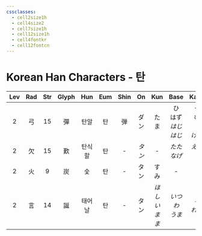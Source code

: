 ```yaml
---
cssclasses:
  - cell2size1h
  - cell4size2
  - cell7size1h
  - cell12size1h
  - cell4fontkr
  - cell12fontcn
---
```


# Korean Han Characters - 탄

| Lev | Rad | Str | Glyph | Hun | Eum | Shin |  On  |   Kun   |         Base          |        Kana         | Simp |    Man     |  Can  | Viet |
| :-: | :-: | :-: | :---: | :-: | :-: | :--: | :--: | :-----: | :-------------------: | :-----------------: | :--: | :--------: | :---: | :--: |
|  2  |  弓  | 15  |   彈   | 탄알  |  탄  |  弾   |  ダン  |   たま    | ひ<br>はず<br>*はじ<br>はじ* | く<br>む<br>*く<br>ける* |  弹   | tán<br>dàn | daan6 | đàn  |
|  2  |  欠  | 15  |   歎   | 탄식할 |  탄  |  -   | *タン* |    -    |      *たた<br>なげ*       |      *える<br>く*      |  叹   |    tàn     | taan3 | thán |
|  2  |  火  |  9  |   炭   |  숯  |  탄  |  -   |  タン  |   すみ    |           -           |          -          |  -   |    tàn     | taan3 | than |
|  2  |  言  | 14  |   誕   | 태어날 |  탄  |  -   |  タン  | *ほしいまま* |      *いつわ<br>うま*      |      *る<br>れる*      |  诞   |    dàn     | daan3 | đản  |

